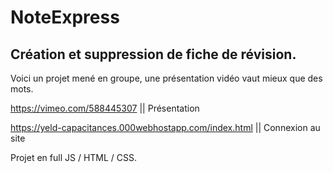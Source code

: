 # NoteExpress
## Création et suppression de fiche de révision.

Voici un projet mené en groupe, une présentation vidéo vaut mieux que des mots.

https://vimeo.com/588445307   || Présentation


https://yeld-capacitances.000webhostapp.com/index.html || Connexion au site


Projet en full JS / HTML / CSS.
